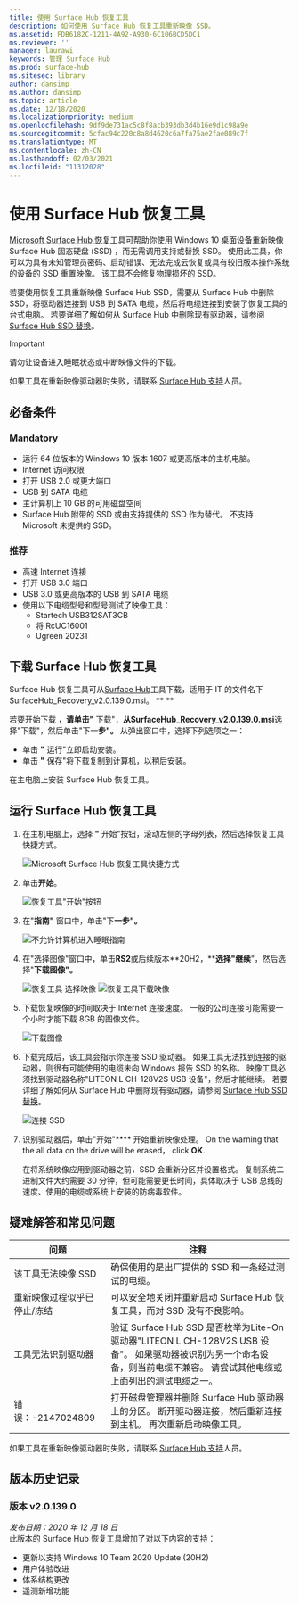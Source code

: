 ```yaml
---
title: 使用 Surface Hub 恢复工具
description: 如何使用 Surface Hub 恢复工具重新映像 SSD。
ms.assetid: FDB6182C-1211-4A92-A930-6C106BCD5DC1
ms.reviewer: ''
manager: laurawi
keywords: 管理 Surface Hub
ms.prod: surface-hub
ms.sitesec: library
author: dansimp
ms.author: dansimp
ms.topic: article
ms.date: 12/18/2020
ms.localizationpriority: medium
ms.openlocfilehash: 9df9de731ac5c8f8acb393db3d4b16e9d1c98a9e
ms.sourcegitcommit: 5cfac94c220c8a8d4620c6a7fa75ae2fae089c7f
ms.translationtype: MT
ms.contentlocale: zh-CN
ms.lasthandoff: 02/03/2021
ms.locfileid: "11312028"
---
```

# 使用 Surface Hub 恢复工具

[Microsoft Surface Hub 恢复](https://www.microsoft.com/download/details.aspx?id=52210)工具可帮助你使用 Windows 10 桌面设备重新映像 Surface Hub 固态硬盘 (SSD) ，而无需调用支持或替换 SSD。 使用此工具，你可以为具有未知管理员密码、启动错误、无法完成云恢复或具有较旧版本操作系统的设备的 SSD 重置映像。 该工具不会修复物理损坏的 SSD。

若要使用恢复工具重新映像 Surface Hub SSD，需要从 Surface Hub 中删除 SSD，将驱动器连接到 USB 到 SATA 电缆，然后将电缆连接到安装了恢复工具的台式电脑。 若要详细了解如何从 Surface Hub 中删除现有驱动器，请参阅 [Surface Hub SSD 替换](surface-hub-ssd-replacement.md)。

> [!IMPORTANT]
> 请勿让设备进入睡眠状态或中断映像文件的下载。

如果工具在重新映像驱动器时失败，请联系 [Surface Hub 支持](https://support.microsoft.com/help/4037644/surface-contact-surface-warranty-and-software-support)人员。

## 必备条件

### Mandatory

- 运行 64 位版本的 Windows 10 版本 1607 或更高版本的主机电脑。
- Internet 访问权限
- 打开 USB 2.0 或更大端口
- USB 到 SATA 电缆
- 主计算机上 10 GB 的可用磁盘空间
- Surface Hub 附带的 SSD 或由支持提供的 SSD 作为替代。 不支持 Microsoft 未提供的 SSD。

### 推荐

- 高速 Internet 连接
- 打开 USB 3.0 端口
- USB 3.0 或更高版本的 USB 到 SATA 电缆
- 使用以下电缆型号和型号测试了映像工具：
    - Startech USB312SAT3CB
    - 将 RcUC16001
    - Ugreen 20231

## 下载 Surface Hub 恢复工具

Surface Hub 恢复工具可从[Surface Hub](https://www.microsoft.com/download/details.aspx?id=52210)工具下载，适用于 IT 的文件名下SurfaceHub_Recovery_v2.0.139.0.msi。 ** **

若要开始下载 **，请单击"** 下载"，**从SurfaceHub_Recovery_v2.0.139.0.msi**选择"下载"，然后单击"下一**步"。** 从弹出窗口中，选择下列选项之一：

- 单击 **"** 运行"立即启动安装。
- 单击 **"** 保存"将下载复制到计算机，以稍后安装。

在主电脑上安装 Surface Hub 恢复工具。

## 运行 Surface Hub 恢复工具

1. 在主机电脑上，选择 **"** 开始"按钮，滚动左侧的字母列表，然后选择恢复工具快捷方式。

    ![Microsoft Surface Hub 恢复工具快捷方式](images/shrt-shortcut.png)

2. 单击**开始**。

    ![恢复工具"开始"按钮](images/shrt-start.png)


3. 在"**指南"** 窗口中，单击"下**一步"。**

    ![不允许计算机进入睡眠指南](images/shrt-guidance.png)

4. 在"选择图像"窗口中，单击**RS2**或后续版本**20H2，****选择"继续**"，然后选择"**下载图像"。**

     ![恢复工具 选择映像 ](images/shrt-select-image.png) ![ 恢复工具下载映像](images/shrt-download-image.png)

5. 下载恢复映像的时间取决于 Internet 连接速度。 一般的公司连接可能需要一个小时才能下载 8GB 的图像文件。

    ![下载图像](images/shrt-download.png)



5. 下载完成后，该工具会指示你连接 SSD 驱动器。 如果工具无法找到连接的驱动器，则很有可能使用的电缆未向 Windows 报告 SSD 的名称。  映像工具必须找到驱动器名称"LITEON L CH-128V2S USB 设备"，然后才能继续。  若要详细了解如何从 Surface Hub 中删除现有驱动器，请参阅 [Surface Hub SSD 替换](surface-hub-ssd-replacement.md)。

    ![连接 SSD](images/shrt-drive.png)

6. 识别驱动器后，单击"开始"**** 开始重新映像处理。 On the warning that the all data on the drive will be erased， click **OK**.



    在将系统映像应用到驱动器之前，SSD 会重新分区并设置格式。 复制系统二进制文件大约需要 30 分钟，但可能需要更长时间，具体取决于 USB 总线的速度、使用的电缆或系统上安装的防病毒软件。



## 疑难解答和常见问题

问题 | 注释
--- | ---
该工具无法映像 SSD | 确保使用的是出厂提供的 SSD 和一条经过测试的电缆。
重新映像过程似乎已停止/冻结 | 可以安全地关闭并重新启动 Surface Hub 恢复工具，而对 SSD 没有不良影响。
工具无法识别驱动器 | 验证 Surface Hub SSD 是否枚举为Lite-On驱动器"LITEON L CH-128V2S USB 设备"。  如果驱动器被识别为另一个命名设备，则当前电缆不兼容。 请尝试其他电缆或上面列出的测试电缆之一。
错误：-2147024809 | 打开磁盘管理器并删除 Surface Hub 驱动器上的分区。  断开驱动器连接，然后重新连接到主机。 再次重新启动映像工具。

如果工具在重新映像驱动器时失败，请联系 [Surface Hub 支持](https://support.microsoft.com/help/4037644/surface-contact-surface-warranty-and-software-support)人员。

## 版本历史记录

### 版本 v2.0.139.0

*发布日期：2020 年 12 月 18 日*<br>
此版本的 Surface Hub 恢复工具增加了对以下内容的支持：
- 更新以支持 Windows 10 Team 2020 Update (20H2) 
- 用户体验改进
- 体系结构更改
- 遥测新增功能

